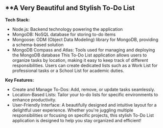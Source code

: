 ## **A Very Beautiful and Stylish To-Do List
**Tech Stack:**
* Node.js: Backend technology powering the application
* MongoDB: NoSQL database for storing to-do items
* Mongoose: ODM (Object Data Modeling) library for MongoDB, providing a schema-based solution
* MongoDB Compass and Atlas: Tools used for managing and deploying the MongoDB database
This To-Do List application allows users to organize tasks by location, making it easy to keep track of different responsibilities. Users can create dedicated lists such as a Work List for professional tasks or a School List for academic duties.


**Key Features:**
* Create and Manage To-Dos: Add, remove, or update tasks seamlessly.
* Location-Based Lists: Tailor your to-do lists for specific environments to enhance productivity.
* User-Friendly Interface: A beautifully designed and intuitive layout for a delightful user experience.
Whether you're juggling multiple responsibilities or focusing on specific projects, this stylish To-Do List application is designed to help you stay organized and efficient!

